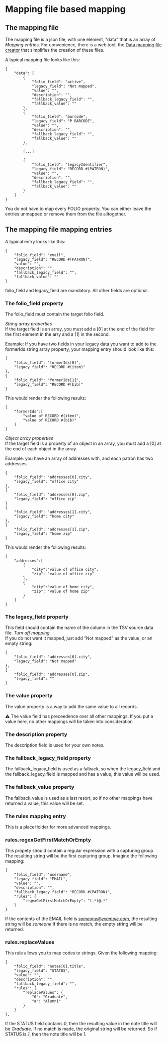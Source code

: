# Mapping file based mapping

## The mapping file
The mapping file is a json file, with one element, "data" that is an array of *Mapping entries*. For convenience, there is a web tool, the [Data mapping file creator](https://data-mapping-file-creator.folio.ebsco.com/data_mapping_creation) that simplifies the creation of these files.

A typical mapping file looks like this:
```
{
    "data": [
        {
            "folio_field": "active",
            "legacy_field": "Not mapped",
            "value": "",
            "description": "",
            "fallback_legacy_field": "",
            "fallback_value": ""
        },
        {
            "folio_field": "barcode",
            "legacy_field": "P BARCODE",
            "value": "",
            "description": "",
            "fallback_legacy_field": "",
            "fallback_value": ""
        },

        [...]

        {
            "folio_field": "legacyIdentifier",
            "legacy_field": "RECORD #(PATRON)",
            "value": "",
            "description": "",
            "fallback_legacy_field": "",
            "fallback_value": ""
        }
    ]
}
```    
You do not have to map every FOLIO property. You can either leave the entries unmapped or remove them from the file alltogether.

## The mapping file mapping entries
A typical entry looks like this:
```
{
    "folio_field": "email",
    "legacy_field": "RECORD #(PATRON)",
    "value": "",
    "description": "",
    "fallback_legacy_field": "",
    "fallback_value": ""
}
```
folio_field and legacy_field are mandatory. All other fields are optional. 

### The folio_field property
The folio_field must contain the target folio field.

_String array properties_   
If the target field is an array, you must add a [0] at the end of the field for the first element in the arry and a [1] in the second.

Example: If you have two fields in your legacy data you want to add to the formerIds string array property, your mapping entry should look like this:

```
{
    "folio_field": "formerIds[0]",
    "legacy_field": "RECORD #(item)"
},
{
    "folio_field": "formerIds[1]",
    "legacy_field": "RECORD #(bib)"
}
```
This would render the following results:
```
{
    "formerIds":[
        "value of RECORD #(item)",
        "value of RECORD #(bib)"
    ]
}
```
_Object array properties_   
If the target field is a property of an object in an array, you must add a [0] at the end of each object in the array.

Example: you have an array of addresses with, and each patron has two addresses.

```
{
    "folio_field": "addresses[0].city",
    "legacy_field": "office city"
},
{
    "folio_field": "addresses[0].zip",
    "legacy_field": "office zip"
}
{
    "folio_field": "addresses[1].city",
    "legacy_field": "home city"
},
{
    "folio_field": "addresses[1].zip",
    "legacy_field": "home zip"
}
```
This would render the following results:
```
{
    "addresses":[
        {
            "city":"value of office city",
            "zip": "value of office zip"
        },
        {
            "city":"value of home city",
            "zip": "value of home zip"
        }
    ]
}
```

### The legacy_field property
This field should contain the name of the column in the TSV source data file. 
_Turn off mapping_   
If you do not want it mapped, just add "Not mapped" as the value, or an empty string:
```
{
    "folio_field": "addresses[0].city",
    "legacy_field": "Not mapped"
},
{
    "folio_field": "addresses[0].zip",
    "legacy_field": ""
}
```

### The value property
The value property is a way to add the same value to all records. 

⚠️ The value field has preceedence over all other mappings. If you put a value here, no other mappings will be taken into consideration 
### The description property
The description field is used for your own notes.

### The fallback_legacy_field property
The fallback_legacy_field is used as a falback, so when the legacy_field and the fallback_legacy_field is mapped and has a value, this value will be used.

### The fallback_value property
The fallback_value is used as a last resort, so if no other mappings have returned a value, this value will be set.

### The rules mapping entry
This is a placeHolder for more advanced mappings. 

### rules.regexGetFirstMatchOrEmpty
This propety should contain a regular expression with a capturing group. The resulting string will be the first capturing group. Imagine the following mapping:

```
{
    "folio_field": "username",
    "legacy_field": "EMAIL",
    "value": "",
    "description": "",
    "fallback_legacy_field": "RECORD #(PATRON)",
    "rules": {
        "regexGetFirstMatchOrEmpty": "(.*)@.*"
    }
}
```
If the contents of the EMAIL field is *someone@example.com*, the resulting string will be *someone*
If there is no match, the empty string will be returned.

### rules.replaceValues
This rule allows you to map codes to strings. Given the following mapping:

```
{
    "folio_field": "notes[0].title",
    "legacy_field": "STATUS",
    "value": "",
    "description": "",
    "fallback_legacy_field": "",
    "rules": {
        "replaceValues": {
            "0": "Graduate",
            "a": "Alumni"
        }
    }
},
```

If the STATUS field contains *0*, then the resulting value in the note title will be *Graduate*.
If no match is made, the original string will be returned. So if STATUS is *1*, then the note title will be *1*.
